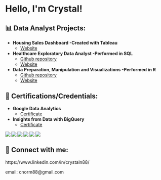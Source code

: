 <h1>Hello, I'm Crystal! <br/>
  
<h2>📊 Data Analyst Projects:</h2>

- <b>Housing Sales Dashboard -Created with Tableau</b>
  - [Website](https://public.tableau.com/app/profile/crystal.norman4605/viz/AustinHousing_16910008618900/Dashboard12)
- <b>Healthcare Exploratory Data Analyst -Performed in SQL</b>
  - [Github repository](https://github.com/CNormx/HealthcareEDA)
  - [Website](https://cnormx.notion.site/Healthcare-Exploratory-Data-Project-using-SQL-0d53a78841754a6fb52cc4338fc577eb?pvs=4) 
- <b>Data Preparation, Manipulation and Visualizations -Performed in R</b>
  - [Github repository](https://github.com/CNormx/R_Capstone_Project)
  - [Website](https://cnormx.github.io/R_Capstone_Project/) 


  
<h2>📜 Certifications/Credentials:</h2>

- <b>Google Data Analytics</b>
  - [Certificate](https://coursera.org/share/4b0c1252feb05d46d720d0b880928b79)
- <b>Insights from Data with BigQuery</b>
  - [Certificate](https://www.cloudskillsboost.google/public_profiles/2c58e30d-b687-4230-ba4c-578a089c19a6/badges/4155647)
<img align="left" src="https://img.shields.io/badge/postgres-%23316192.svg?style=for-the-badge&logo=postgresql&logoColor=white"/>
<img align="left" src="https://img.shields.io/badge/r-%23276DC3.svg?style=for-the-badge&logo=r&logoColor=white"/>
<img align="left" src="https://img.shields.io/badge/Notion-%23000000.svg?style=for-the-badge&logo=notion&logoColor=white"/>
<img align="left" src="https://img.shields.io/badge/Airtable-18BFFF?style=for-the-badge&logo=Airtable&logoColor=white"/>
<img align="left" src="https://img.shields.io/badge/jira-%230A0FFF.svg?style=for-the-badge&logo=jira&logoColor=white"/>
<img src="https://img.shields.io/badge/Udemy-A435F0?style=for-the-badge&logo=Udemy&logoColor=white"/>

<h2> 🤳 Connect with me:</h2>
<p>https://www.linkedin.com/in/crystaln88/</p>
email: cnorm88@gmail.com  

<!--
**joshmadakor1/joshmadakor1** is a ✨ _special_ ✨ repository because its `README.md` (this file) appears on your GitHub profile.

Here are some ideas to get you started:

- 🔭 I’m currently working on ...
- 🌱 I’m currently learning ...
- 👯 I’m looking to collaborate on ...
- 🤔 I’m looking for help with ...
- 💬 Ask me about ...
- 📫 How to reach me: ...
- 😄 Pronouns: ...
- ⚡ Fun fact: ...
-->
